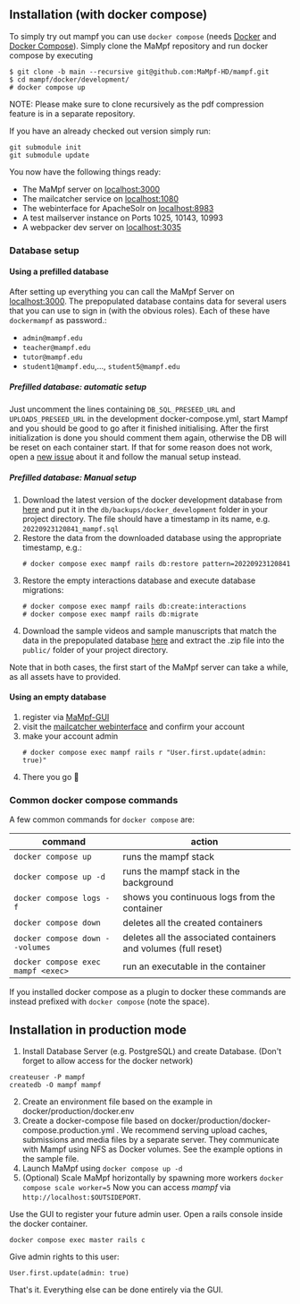 ## Installation (with docker compose)

To simply try out mampf you can use `docker compose` (needs [Docker](https://docs.docker.com/engine/install/) and [Docker Compose](https://docs.docker.com/compose/install/)). Simply clone the MaMpf repository and run docker compose by executing
```
$ git clone -b main --recursive git@github.com:MaMpf-HD/mampf.git
$ cd mampf/docker/development/
# docker compose up
```

NOTE: Please make sure to clone recursively as the pdf compression feature is in a separate repository.

If you have an already checked out version simply run:
```
git submodule init
git submodule update
```

You now have the following things ready:
* The MaMpf server on [localhost:3000](http://localhost:3000/)
* The mailcatcher service on [localhost:1080](http://localhost:1080/)
* The webinterface for ApacheSolr on [localhost:8983](http://localhost:8983/)
* A test mailserver instance on Ports 1025, 10143, 10993
* A webpacker dev server on [localhost:3035](http://localhost:3035/)

### Database setup

#### Using a prefilled database

After setting up everything you can call the MaMpf Server on <a href="http://localhost:3000/" target="_blank">localhost:3000</a>. The prepopulated database contains data for several users that you can use to sign in (with the obvious roles). Each of these have `dockermampf` as password.:

- `admin@mampf.edu`
- `teacher@mampf.edu`
- `tutor@mampf.edu`
- `student1@mampf.edu`,..., `student5@mampf.edu`

##### Prefilled database: automatic setup

Just uncomment the lines containing `DB_SQL_PRESEED_URL` and `UPLOADS_PRESEED_URL` in the development docker-compose.yml, start Mampf and you should be good to go after it finished initialising.
After the first initialization is done you should comment them again, otherwise the DB will be reset on each container start.
If that for some reason does not work, open a [new issue](https://github.com/MaMpf-HD/mampf/issues/new) about it and follow the manual setup instead.

##### Prefilled database: Manual setup

1. Download the latest version of the docker development database from <a href="https://heibox.uni-heidelberg.de/d/6fb4a9d2e7f54d8b9931/" target="_blank">here</a>
and put it in the `db/backups/docker_development` folder in your project directory. The file should have a timestamp in its name, e.g. `20220923120841_mampf.sql`
2. Restore the data from the downloaded database using the appropriate timestamp, e.g.:
   ```
   # docker compose exec mampf rails db:restore pattern=20220923120841
   ```
3. Restore the empty interactions database and execute database migrations:
   ```
   # docker compose exec mampf rails db:create:interactions
   # docker compose exec mampf rails db:migrate
   ```
4. Download the sample videos and sample manuscripts that match the data in the prepopulated
     database <a href="https://heibox.uni-heidelberg.de/f/1c4804dcd78446139fd9/?dl=1" target="_blank">here</a> and extract the .zip file into the `public/` folder of your project directory.

Note that in both cases, the first start of the MaMpf server can take a while, as
all assets have to provided.

#### Using an empty database

1. register via <a href="http://localhost:3000/users/sign_up?" target="_blank">MaMpf-GUI</a>
2. visit the <a href="http://localhost:1080/" target="_blank">mailcatcher webinterface</a> and confirm your account
3. make your account admin
   ```
   # docker compose exec mampf rails r "User.first.update(admin: true)"
   ```
4. There you go :tada:

### Common docker compose commands

A few common commands for `docker compose` are:

| command                            | action                                                         |
| ---------------------------------- | -------------------------------------------------------------- |
| `docker compose up`                | runs the mampf stack                                           |
| `docker compose up -d`             | runs the mampf stack in the background                         |
| `docker compose logs -f`           | shows you continuous logs from the container                   |
| `docker compose down`              | deletes all the created containers                             |
| `docker compose down --volumes`    | deletes all the associated containers and volumes (full reset) |
| `docker compose exec mampf <exec>` | run an executable in the container                             |

If you installed docker compose as a plugin to docker these commands are instead prefixed with `docker compose` (note the space).


## Installation in production mode

 1. Install Database Server (e.g. PostgreSQL) and create Database.
   (Don't forget to allow access for the docker network)
```
createuser -P mampf
createdb -O mampf mampf
```
 2. Create an environment file based on the example in docker/production/docker.env
 3. Create a docker-compose file based on docker/production/docker-compose.production.yml . We recommend serving upload caches, submissions and media files by a separate server. They communicate with Mampf using NFS as Docker volumes. See the example options in the sample file.
 4. Launch MaMpf using `docker compose up -d`
 5. (Optional) Scale MaMpf horizontally by spawning more workers `docker compose scale worker=5`
  Now you can access *mampf* via `http://localhost:$OUTSIDEPORT`.

Use the GUI to register your future admin user.
Open a rails console inside the docker container.
```
docker compose exec master rails c
```
Give admin rights to this user:
```
User.first.update(admin: true)
```
That's it. Everything else can be done entirely via the GUI.
